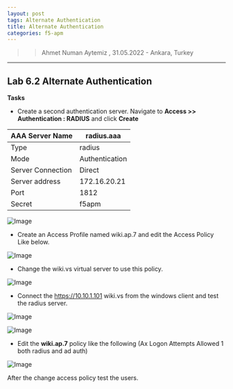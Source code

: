 ```yaml
---
layout: post
tags: Alternate Authentication
title: Alternate Authentication
categories: f5-apm
---
```


>> Ahmet Numan Aytemiz , 31.05.2022 - Ankara, Turkey

---

## Lab 6.2 Alternate Authentication

**Tasks**

- Create a second authentication server. Navigate to **Access >> Authentication : RADIUS** and click **Create** 

| AAA Server Name            | radius.aaa         | 
| -----------                | -----------        | 
| Type                       |  radius            |  
| Mode                       |  Authentication    | 
| Server Connection          |  Direct            | 
| Server address             |  172.16.20.21      |
| Port                       |  1812              |
| Secret                     |  f5apm             |

![Image](/img/radiusadddirect.png)


- Create an Access Profile named wiki.ap.7 and edit the Access Policy Like below.

![Image](/img/radiusap.png)

- Change the wiki.vs virtual server to use this policy.

![Image](/img/wikiap7.png)

- Connect the https://10.10.1.101 wiki.vs from the windows client and test the radius server.

![Image](/img/anumanradius.png)

![Image](/img/authradius.png)

- Edit the **wiki.ap.7** policy like the following (Ax Logon Attempts Allowed 1 both radius and ad auth)

![Image](/img/wikap7-new.png)

After the change access policy test the users.